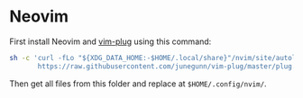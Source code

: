 # Neovim

First install Neovim and [vim-plug](https://github.com/junegunn/vim-plug) using this command:

```sh
sh -c 'curl -fLo "${XDG_DATA_HOME:-$HOME/.local/share}"/nvim/site/autoload/plug.vim --create-dirs \
       https://raw.githubusercontent.com/junegunn/vim-plug/master/plug.vim'
```

Then get all files from this folder and replace at ```$HOME/.config/nvim/```.
